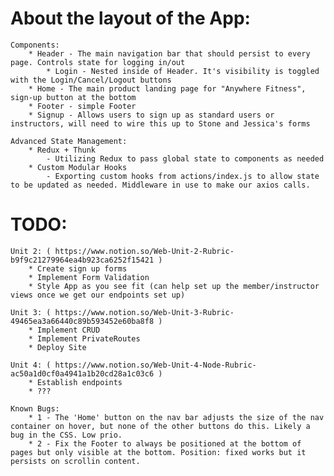 # About the layout of the App:
    Components:
        * Header - The main navigation bar that should persist to every page. Controls state for logging in/out
            * Login - Nested inside of Header. It's visibility is toggled with the Login/Cancel/Logout buttons
        * Home - The main product landing page for "Anywhere Fitness", sign-up button at the bottom
        * Footer - simple Footer
        * Signup - Allows users to sign up as standard users or instructors, will need to wire this up to Stone and Jessica's forms

    Advanced State Management:
        * Redux + Thunk
            - Utilizing Redux to pass global state to components as needed
        * Custom Modular Hooks
            - Exporting custom hooks from actions/index.js to allow state to be updated as needed. Middleware in use to make our axios calls.

# TODO:
    Unit 2: ( https://www.notion.so/Web-Unit-2-Rubric-b9f9c21279964ea4b923ca6252f15421 )
        * Create sign up forms
        * Implement Form Validation 
        * Style App as you see fit (can help set up the member/instructor views once we get our endpoints set up)
    
    Unit 3: ( https://www.notion.so/Web-Unit-3-Rubric-49465ea3a66440c89b593452e60ba8f8 )
        * Implement CRUD
        * Implement PrivateRoutes
        * Deploy Site

    Unit 4: ( https://www.notion.so/Web-Unit-4-Node-Rubric-ac50a1d0cf0a4941a1b20cd28a1c03c6 )
        * Establish endpoints
        * ???

    Known Bugs:
        * 1 - The 'Home' button on the nav bar adjusts the size of the nav container on hover, but none of the other buttons do this. Likely a bug in the CSS. Low prio.
        * 2 - Fix the Footer to always be positioned at the bottom of pages but only visible at the bottom. Position: fixed works but it persists on scrollin content.